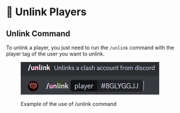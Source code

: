 # 👋 Unlink Players

## Unlink Command

To unlink a player, you just need to run the `/unlink` command with the player tag of the user you want to unlink.

<figure><img src="../../.gitbook/assets/image (1) (1) (1) (1).png" alt=""><figcaption><p>Example of the use of /unlink command</p></figcaption></figure>

